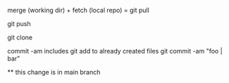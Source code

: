 merge (working dir) +  fetch (local repo) = git pull

git push

git clone

commit -am includes git add to already created files
git commit -am "foo | bar"

** this change is in main branch
